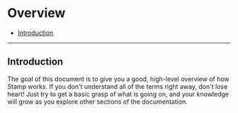 # Overview

- [Introduction](#overview-introduction)

---
<a name="overview-introduction"></a>
## Introduction

The goal of this document is to give you a good, high-level overview of how Stamp works. If you don't understand all of the terms right away, don't lose heart! Just try to get a basic grasp of what is going on, and your knowledge will grow as you explore other sections of the documentation.
